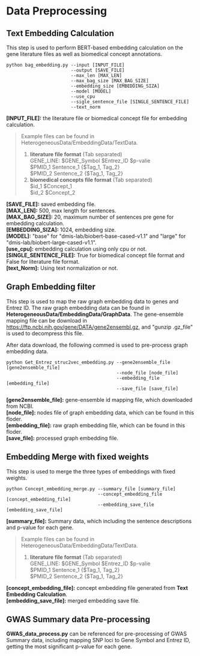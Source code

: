 # Data Preprocessing

## Text Embedding Calculation
This step is used to perform BERT-based embedding calculation on the gene literature files as well as biomedical concept annotations.


    python bag_embedding.py --input [INPUT_FILE]
                            --output [SAVE_FILE]
                            --max_len [MAX_LEN]
                            --max_bag_size [MAX_BAG_SIZE]
                            --embedding_size [EMBEDDING_SIZA]
                            --model [MODEL]
                            --use_cpu
                            --sigle_sentence_file [SINGLE_SENTENCE_FILE]
                            --text_norm 
                               
**\[INPUT_FILE]:** the literature file or biomedical concept file for embedding calculation.    
> Example files can be found in HeterogeneousData/EmbeddingData/TextData.   
> 1. **literature file format** (Tab separated)   
> GENE_LINE:    $GENE_Symbol    $Entrez_ID  $p-valie  
> $PMID_1 Sentence_1   {$Tag_1, Tag_2}  
> $PMID_2 Sentence_2   {$Tag_1, Tag_2}  
> 2. **biomedical concepts file format** (Tab separated)  
> $id_1 $Concept_1  
> $id_2 $Concept_2  

**\[SAVE_FILE]:** saved embedding file.  
**\[MAX_LEN]:** 500, max length for sentences.    
**\[MAX_BAG_SIZE]:** 20, maximum number of sentences pre gene for embedding calculation.  
**\[EMBEDDING_SIZA]:**  1024, embedding size.  
**\[MODEL]:** "base" for "dmis-lab/biobert-base-cased-v1.1" and "large" for "dmis-lab/biobert-large-cased-v1.1".  
**\[use_cpu]:** embedding calculation using only cpu or not.  
**\[SINGLE_SENTENCE_FILE]:** True for biomedical concept file format and False for literature file format.    
**\[text_Norm]:** Using text normalization or not.  

## Graph Embedding filter
This step is used to map the raw graph embedding data to genes and Entrez ID. The raw graph embedding data can be found in **HeterogeneousData/EmbeddingData/GraphData**. The gene-ensemble mapping file can be download in https://ftp.ncbi.nih.gov/gene/DATA/gene2ensembl.gz, and "gunzip .gz_file" is used to decompress this file.  

After data download, the following commed is used to pre-process graph embedding data.


    python Get_Entrez_struc2vec_embedding.py --gene2ensemble_file [gene2ensemble_file]
                                             --node_file [node_file]
                                             --embedding_file [embedding_file]
                                             --save_file [save_file]

**\[gene2ensemble_file]:** gene-ensemble id mapping file, which downloaded from NCBI.    
**\[node_file]:** nodes file of graph embedding data, which can be found in this floder.  
**\[embedding_file]:** raw graph embedding file, which can be found in this floder.    
**\[save_file]:** processed graph embedding file.  

## Embedding Merge with fixed weights
This step is used to merge the three types of embeddings with fixed weights.


    python Concept_embedding_merge.py --summary_file [summary_file]
                                      --concept_embedding_file [concept_embedding_file]
                                      --embedding_save_file [embedding_save_file]

**\[summary_file]:** Summary data, which including the sentence descriptions and p-value for each gene.    
> Example files can be found in HeterogeneousData/EmbeddingData/TextData.   
> 1. **literature file format** (Tab separated)   
> GENE_LINE:    $GENE_Symbol    $Entrez_ID  $p-valie  
> $PMID_1 Sentence_1   {$Tag_1, Tag_2}  
> $PMID_2 Sentence_2   {$Tag_1, Tag_2}  

**\[concept_embedding_file]:** concept embedding file generated from **Text Embedding Calculation**.  
**\[embedding_save_file]:** merged embedding save file.    




## GWAS Summary data Pre-processing
**GWAS_data_process.py** can be referenced for pre-processing of GWAS Summary data, including mapping SNP loci to Gene Symbol and Entrez ID, getting the most significant p-value for each gene.



